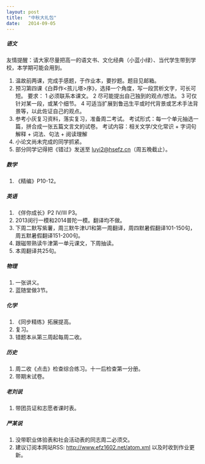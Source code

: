 ```yaml
---
layout: post
title:  "中秋大礼包"
date:   2014-09-05
---
```


##### 语文
友情提醒：请大家尽量把高一的语文书、文化经典（小蓝小绿）、当代学生带到学校，本学期可能会用到。
1. 温故前两课，完成手感题，于作业本，要抄题。题目见邮箱。
2. 预习第四课《白莽作<孩儿塔>序》，选择一个角度，写一段赏析文字，可长可短。
要求：
1 必须联系本课文。
2 尽可能提出自己独到的观点/想法。
3 可仅针对某一段，或某个细节。
4 可适当扩展到鲁迅生平或时代背景或艺术手法背景等，以此佐证自己的观点。
3. 参考小灰复习资料，落实复习，准备周二考试。
考试形式：每一个单元抽选一篇，拼合成一张五篇文言文的试卷。
考试内容：相关文学/文化常识  +  字词句解释  +  词法、句法  +  阅读理解
4. 小论文尚未完成的同学抓紧。
5. 部分同学记得把《错过》发送至 luyi2@hsefz.cn（周五晚截止）。
 
##### 数学
1. 《精编》P10-12。
 
##### 英语
1. 《伴你成长》P2 IV/III P3。
2. 2013闵行一模和2014普陀一模。翻译均不做。
3. 下周二默写紫薯，周三默牛津U1和第一周翻译，周四默暑假翻译101-150句，周五默暑假翻译151-200句。
4. 跟磁带熟读牛津第一单元课文，下周抽读。
5. 本周翻译共25句。
 
##### 物理
1. 一张讲义。
2. 蓝随堂做3节。
 
##### 化学
1. 《同步精练》拓展提高。
2. 复习。
3. 错题本从第三周起每周二收。
 
##### 历史
1. 周二收《点击》检查综合练习。十一后检查第一分册。
2. 带期末试卷。
 
##### 老刘说
1. 带团员证和志愿者课时表。
 
##### 严某说
1. 没带职业体验表和社会活动表的同志周二必须交。
2. 建议订阅本网站RSS: http://www.efz1602.net/atom.xml 以及时收到作业更新。
 